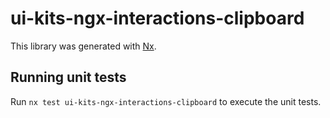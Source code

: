 # ui-kits-ngx-interactions-clipboard

This library was generated with [Nx](https://nx.dev).

## Running unit tests

Run `nx test ui-kits-ngx-interactions-clipboard` to execute the unit tests.
